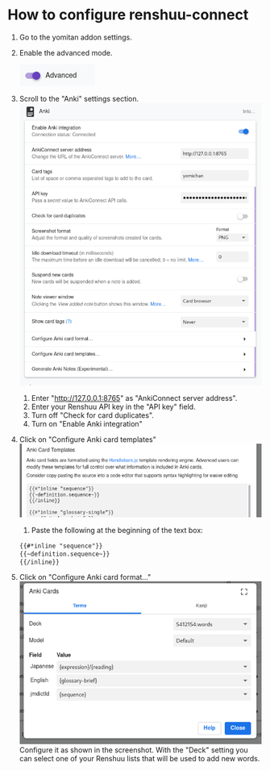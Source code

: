 # How to configure renshuu-connect

1. Go to the yomitan addon settings.
2. Enable the advanced mode.

    ![advanced setting](01_advanced.png "Advanced setting")

3. Scroll to the "Anki" settings section.
    ![anki settings](02_anki_settings.png "Anki settings")
   1. Enter "http://127.0.0.1:8765" as "AnkiConnect server address".
   2. Enter your Renshuu API key in the "API key" field.
   3. Turn off "Check for card duplicates".
   4. Turn on "Enable Anki integration"

4. Click on "Configure Anki card templates"
    ![card templates](03_card_templates.png "card templates")
   1. Paste the following at the beginning of the text box:

    ```
    {{#*inline "sequence"}}
    {{~definition.sequence~}}
    {{/inline}}
    ```
5. Click on "Configure Anki card format…" 
    ![card format](04_cards.png "card format")
    Configure it as shown in the screenshot.
    With the "Deck" setting you can select one of your Renshuu lists that will be used to add new words.
